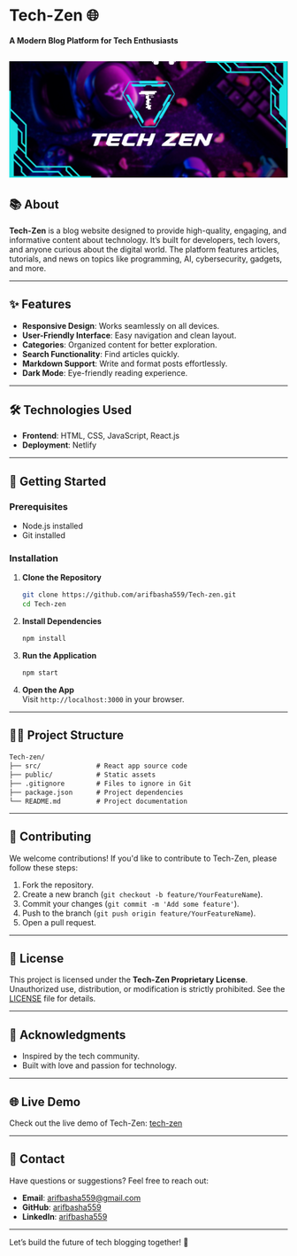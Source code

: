 # Tech-Zen 🌐  
**A Modern Blog Platform for Tech Enthusiasts**


![Tech-Zen Banner](./src/assets/banner.png)  
---

## 📚 About  
**Tech-Zen** is a blog website designed to provide high-quality, engaging, and informative content about technology. It’s built for developers, tech lovers, and anyone curious about the digital world. The platform features articles, tutorials, and news on topics like programming, AI, cybersecurity, gadgets, and more.

---

## ✨ Features  
- **Responsive Design**: Works seamlessly on all devices.  
- **User-Friendly Interface**: Easy navigation and clean layout.  
- **Categories**: Organized content for better exploration.  
- **Search Functionality**: Find articles quickly.  
- **Markdown Support**: Write and format posts effortlessly.  
- **Dark Mode**: Eye-friendly reading experience.  

---

## 🛠️ Technologies Used  
- **Frontend**: HTML, CSS, JavaScript, React.js  
- **Deployment**: Netlify  

---

## 🚀 Getting Started  

### Prerequisites  
- Node.js installed  
- Git installed  

### Installation  
1. **Clone the Repository**  
   ```bash
   git clone https://github.com/arifbasha559/Tech-zen.git
   cd Tech-zen
   ```

2. **Install Dependencies**  
   ```bash
   npm install
   ```

3. **Run the Application**  
   ```bash
   npm start
   ```

4. **Open the App**  
   Visit `http://localhost:3000` in your browser.  

---

## 💂‍♂️ Project Structure  
```plaintext
Tech-zen/  
├── src/              # React app source code  
├── public/           # Static assets  
├── .gitignore        # Files to ignore in Git  
├── package.json      # Project dependencies  
└── README.md         # Project documentation  
```

---

## 🤝 Contributing  
We welcome contributions! If you'd like to contribute to Tech-Zen, please follow these steps:  
1. Fork the repository.  
2. Create a new branch (`git checkout -b feature/YourFeatureName`).  
3. Commit your changes (`git commit -m 'Add some feature'`).  
4. Push to the branch (`git push origin feature/YourFeatureName`).  
5. Open a pull request.  

---

## 📄 License  
This project is licensed under the **Tech-Zen Proprietary License**. Unauthorized use, distribution, or modification is strictly prohibited. See the [LICENSE](LICENSE) file for details.  

---

## 🙏 Acknowledgments  
- Inspired by the tech community.  
- Built with love and passion for technology.  

---

## 🌐 Live Demo  
Check out the live demo of Tech-Zen: [tech-zen](https://tech-zen.vercel.app)  
  

---

## 📧 Contact  
Have questions or suggestions? Feel free to reach out:  
- **Email**: arifbasha559@gmail.com  
- **GitHub**: [arifbasha559](https://github.com/arifbasha559)  
- **LinkedIn**: [arifbasha559](https://linkedin.com/in/arifbasha559)  

---

Let’s build the future of tech blogging together! 🚀  